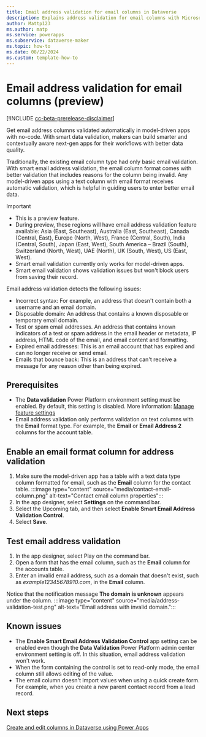 ```yaml
---
title: Email address validation for email columns in Dataverse
description: Explains address validation for email columns with Microsoft Dataverse
author: Mattp123
ms.author: matp
ms.service: powerapps
ms.subservice: dataverse-maker
ms.topic: how-to
ms.date: 08/22/2024
ms.custom: template-how-to
---
```

# Email address validation for email columns (preview)

[!INCLUDE [cc-beta-prerelease-disclaimer](../../includes/cc-beta-prerelease-disclaimer.md)]

Get email address columns validated automatically in model-driven apps with no-code. With smart data validation, makers can build smarter and contextually aware next-gen apps for their workflows with better data quality.

Traditionally, the existing email column type had only basic email validation. With smart email address validation, the email column format comes with better validation that includes reasons for the column being invalid. Any model-driven apps using a text column with email format receives automatic validation, which is helpful in guiding users to enter better email data.

> [!IMPORTANT]
>
> - This is a preview feature.
> - During preview, these regions will have email address validation feature available: Asia (East, Southeast), Australia (East, Southeast), Canada (Central, East), Europe (North, West), France (Central, South), India (Central, South), Japan (East, West), South America – Brazil (South), Switzerland (North, West), UAE (North), UK (South, West), US (East, West).
> - Smart email validation currently only works for model-driven apps.
> - Smart email validation shows validation issues but won't block users from saving their record.

Email address validation detects the following issues:

- Incorrect syntax: For example, an address that doesn't contain both a username and an email domain.
- Disposable domain: An address that contains a known disposable or temporary email domain.
- Test or spam email addresses. An address that contains known indicators of a test or spam address in the email header or metadata, IP address, HTML code of the email, and email content and formatting.
- Expired email addresses: This is an email account that has expired and can no longer receive or send email.
- Emails that bounce back: This is an address that can't receive a message for any reason other than being expired.

## Prerequisites

- The **Data validation** Power Platform environment setting must be enabled. By default, this setting is disabled. More information: [Manage feature settings](/power-platform/admin/settings-features#settings)
- Email address validation only performs validation on text columns with the **Email** format type. For example, the **Email** or **Email Address 2** columns for the account table.

## Enable an email format column for address validation

1. Make sure the model-driven app has a table with a text data type column formatted for email, such as the **Email** column for the contact table.
   :::image type="content" source="media/contact-email-column.png" alt-text="Contact email column properties":::
1. In the app designer, select **Settings** on the command bar.
1. Select the Upcoming tab, and then select **Enable Smart Email Address Validation Control**.
1. Select **Save**.

## Test email address validation

1. In the app designer, select Play on the command bar.
1. Open a form that has the email column, such as the **Email** column for the accounts table.
1. Enter an invalid email address, such as a domain that doesn't exist, such as *example12345678910.com*, in the **Email** column.

Notice that the notification message **The domain is unknown** appears under the column.
:::image type="content" source="media/address-validation-test.png" alt-text="Email address with invalid domain.":::

## Known issues

- The **Enable Smart Email Address Validation Control** app setting can be enabled even though the **Data Validation** Power Platform admin center environment setting is off. In this situation, email address validation won't work.
- When the form containing the control is set to read-only mode, the email column still allows editing of the value.
- The email column doesn't import values when using a quick create form. For example, when you create a new parent contact record from a lead record.

## Next steps

[Create and edit columns in Dataverse using Power Apps](create-edit-field-portal.md)
